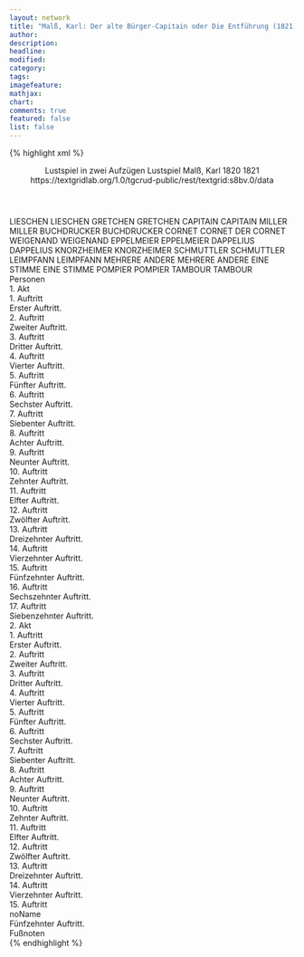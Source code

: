 ```yaml
---
layout: network
title: "Malß, Karl: Der alte Bürger-Capitain oder Die Entführung (1821)"
author:
description:
headline:
modified:
category:
tags:
imagefeature:
mathjax:
chart:
comments: true
featured: false
list: false
---
```

{% highlight xml %}
<?xml-model href="https://raw.githubusercontent.com/DLiNa/project/master/rules/lina.rnc"?><?xml-model href="https://raw.githubusercontent.com/DLiNa/project/master/rules/lina.sch"?>
<play xmlns="http://lina.digital">
  <header>
    <title>Der alte Bürger-Capitain oder Die Entführung</title>
    <subtitle>Lustspiel in zwei Aufzügen</subtitle>
    <genretitle>Lustspiel</genretitle>
    <author>Malß, Karl</author>
    <date type="print" when="1820">1820</date>
    <date type="premiere" when="1821">1821</date>
    <date type="written"/>
    <source>https://textgridlab.org/1.0/tgcrud-public/rest/textgrid:s8bv.0/data</source>
  </header>
  <personae>
    <character>
      <name>LIESCHEN</name>
      <alias xml:id="lieschen">
        <name>LIESCHEN</name>
      </alias>
    </character>
    <character>
      <name>GRETCHEN</name>
      <alias xml:id="gretchen">
        <name>GRETCHEN</name>
      </alias>
    </character>
    <character>
      <name>CAPITAIN</name>
      <alias xml:id="capitain">
        <name>CAPITAIN</name>
      </alias>
    </character>
    <character>
      <name>MILLER</name>
      <alias xml:id="miller">
        <name>MILLER</name>
      </alias>
    </character>
    <character>
      <name>BUCHDRUCKER</name>
      <alias xml:id="buchdrucker">
        <name>BUCHDRUCKER</name>
      </alias>
    </character>
    <character>
      <name>CORNET</name>
      <alias xml:id="cornet">
        <name>CORNET</name>
      </alias>
      <alias xml:id="der_cornet">
        <name>DER CORNET</name>
      </alias>
    </character>
    <character>
      <name>WEIGENAND</name>
      <alias xml:id="weigenand">
        <name>WEIGENAND</name>
      </alias>
    </character>
    <character>
      <name>EPPELMEIER</name>
      <alias xml:id="eppelmeier">
        <name>EPPELMEIER</name>
      </alias>
    </character>
    <character>
      <name>DAPPELIUS</name>
      <alias xml:id="dappelius">
        <name>DAPPELIUS</name>
      </alias>
    </character>
    <character>
      <name>KNORZHEIMER</name>
      <alias xml:id="knorzheimer">
        <name>KNORZHEIMER</name>
      </alias>
    </character>
    <character>
      <name>SCHMUTTLER</name>
      <alias xml:id="schmuttler">
        <name>SCHMUTTLER</name>
      </alias>
    </character>
    <character>
      <name>LEIMPFANN</name>
      <alias xml:id="leimpfann">
        <name>LEIMPFANN</name>
      </alias>
    </character>
    <character>
      <name>MEHRERE ANDERE</name>
      <alias xml:id="mehrere_andere">
        <name>MEHRERE ANDERE</name>
      </alias>
    </character>
    <character>
      <name>EINE STIMME</name>
      <alias xml:id="eine_stimme">
        <name>EINE STIMME</name>
      </alias>
    </character>
    <character>
      <name>POMPIER</name>
      <alias xml:id="pompier">
        <name>POMPIER</name>
      </alias>
    </character>
    <character>
      <name>TAMBOUR</name>
      <alias xml:id="tambour">
        <name>TAMBOUR</name>
      </alias>
    </character>
  </personae>
  <text>
    <div>
      <head>Personen</head>
    </div>
    <div>
      <head>1. Akt</head>
      <div>
        <head>1. Auftritt</head>
        <div>
          <head>Erster Auftritt.</head>
          <sp who="#lieschen">
            <amount n="22" unit="speech_acts"/>
            <amount n="1006" unit="words"/>
            <amount n="11" unit="lines"/>
            <amount n="5194" unit="chars"/>
          </sp>
          <sp who="#gretchen">
            <amount n="21" unit="speech_acts"/>
            <amount n="632" unit="words"/>
            <amount n="10" unit="lines"/>
            <amount n="3256" unit="chars"/>
          </sp>
        </div>
      </div>
      <div>
        <head>2. Auftritt</head>
        <div>
          <head>Zweiter Auftritt.</head>
          <sp who="#lieschen">
            <amount n="8" unit="speech_acts"/>
            <amount n="79" unit="words"/>
            <amount n="7" unit="lines"/>
            <amount n="421" unit="chars"/>
          </sp>
          <sp who="#gretchen">
            <amount n="2" unit="speech_acts"/>
            <amount n="8" unit="words"/>
            <amount n="2" unit="lines"/>
            <amount n="34" unit="chars"/>
          </sp>
          <sp who="#capitain">
            <amount n="12" unit="speech_acts"/>
            <amount n="370" unit="words"/>
            <amount n="6" unit="lines"/>
            <amount n="2015" unit="chars"/>
          </sp>
          <sp who="#miller">
            <amount n="3" unit="speech_acts"/>
            <amount n="79" unit="words"/>
            <amount n="1" unit="lines"/>
            <amount n="411" unit="chars"/>
          </sp>
        </div>
      </div>
      <div>
        <head>3. Auftritt</head>
        <div>
          <head>Dritter Auftritt.</head>
          <sp who="#buchdrucker">
            <amount n="3" unit="speech_acts"/>
            <amount n="25" unit="words"/>
            <amount n="1" unit="lines"/>
            <amount n="152" unit="chars"/>
          </sp>
          <sp who="#capitain">
            <amount n="5" unit="speech_acts"/>
            <amount n="94" unit="words"/>
            <amount n="4" unit="lines"/>
            <amount n="450" unit="chars"/>
          </sp>
          <sp who="#miller">
            <amount n="1" unit="speech_acts"/>
            <amount n="44" unit="words"/>
            <amount n="235" unit="chars"/>
          </sp>
          <sp who="#gretchen">
            <amount n="1" unit="speech_acts"/>
            <amount n="21" unit="words"/>
            <amount n="116" unit="chars"/>
          </sp>
        </div>
      </div>
      <div>
        <head>4. Auftritt</head>
        <div>
          <head>Vierter Auftritt.</head>
          <sp who="#cornet">
            <amount n="4" unit="speech_acts"/>
            <amount n="272" unit="words"/>
            <amount n="2" unit="lines"/>
            <amount n="1554" unit="chars"/>
          </sp>
          <sp who="#capitain">
            <amount n="4" unit="speech_acts"/>
            <amount n="47" unit="words"/>
            <amount n="3" unit="lines"/>
            <amount n="248" unit="chars"/>
          </sp>
        </div>
      </div>
      <div>
        <head>5. Auftritt</head>
        <div>
          <head>Fünfter Auftritt.</head>
          <sp who="#cornet">
            <amount n="3" unit="speech_acts"/>
            <amount n="40" unit="words"/>
            <amount n="2" unit="lines"/>
            <amount n="254" unit="chars"/>
          </sp>
          <sp who="#lieschen">
            <amount n="3" unit="speech_acts"/>
            <amount n="44" unit="words"/>
            <amount n="1" unit="lines"/>
            <amount n="242" unit="chars"/>
          </sp>
        </div>
      </div>
      <div>
        <head>6. Auftritt</head>
        <div>
          <head>Sechster Auftritt.</head>
          <sp who="#der_cornet">
            <amount n="1" unit="speech_acts"/>
            <amount n="103" unit="words"/>
            <amount n="593" unit="chars"/>
          </sp>
        </div>
      </div>
      <div>
        <head>7. Auftritt</head>
        <div>
          <head>Siebenter Auftritt.</head>
          <sp who="#cornet">
            <amount n="17" unit="speech_acts"/>
            <amount n="333" unit="words"/>
            <amount n="11" unit="lines"/>
            <amount n="1909" unit="chars"/>
          </sp>
          <sp who="#gretchen">
            <amount n="16" unit="speech_acts"/>
            <amount n="120" unit="words"/>
            <amount n="16" unit="lines"/>
            <amount n="577" unit="chars"/>
          </sp>
        </div>
      </div>
      <div>
        <head>8. Auftritt</head>
        <div>
          <head>Achter Auftritt.</head>
          <sp who="#weigenand">
            <amount n="1" unit="speech_acts"/>
            <amount n="206" unit="words"/>
            <amount n="1071" unit="chars"/>
          </sp>
        </div>
      </div>
      <div>
        <head>9. Auftritt</head>
        <div>
          <head>Neunter Auftritt.</head>
          <sp who="#miller">
            <amount n="1" unit="speech_acts"/>
            <amount n="464" unit="words"/>
            <amount n="2653" unit="chars"/>
          </sp>
        </div>
      </div>
      <div>
        <head>10. Auftritt</head>
        <div>
          <head>Zehnter Auftritt.</head>
          <sp who="#weigenand">
            <amount n="8" unit="speech_acts"/>
            <amount n="137" unit="words"/>
            <amount n="5" unit="lines"/>
            <amount n="752" unit="chars"/>
          </sp>
          <sp who="#lieschen">
            <amount n="7" unit="speech_acts"/>
            <amount n="156" unit="words"/>
            <amount n="4" unit="lines"/>
            <amount n="719" unit="chars"/>
          </sp>
        </div>
      </div>
      <div>
        <head>11. Auftritt</head>
        <div>
          <head>Elfter Auftritt.</head>
          <sp who="#lieschen">
            <amount n="1" unit="speech_acts"/>
            <amount n="120" unit="words"/>
            <amount n="592" unit="chars"/>
          </sp>
        </div>
      </div>
      <div>
        <head>12. Auftritt</head>
        <div>
          <head>Zwölfter Auftritt.</head>
          <sp who="#miller">
            <amount n="2" unit="speech_acts"/>
            <amount n="131" unit="words"/>
            <amount n="761" unit="chars"/>
          </sp>
          <sp who="#capitain">
            <amount n="2" unit="speech_acts"/>
            <amount n="11" unit="words"/>
            <amount n="2" unit="lines"/>
            <amount n="60" unit="chars"/>
          </sp>
        </div>
      </div>
      <div>
        <head>13. Auftritt</head>
        <div>
          <head>Dreizehnter Auftritt.</head>
          <sp who="#eppelmeier">
            <amount n="5" unit="speech_acts"/>
            <amount n="82" unit="words"/>
            <amount n="3" unit="lines"/>
            <amount n="444" unit="chars"/>
          </sp>
          <sp who="#dappelius">
            <amount n="4" unit="speech_acts"/>
            <amount n="116" unit="words"/>
            <amount n="3" unit="lines"/>
            <amount n="574" unit="chars"/>
          </sp>
          <sp who="#capitain">
            <amount n="3" unit="speech_acts"/>
            <amount n="58" unit="words"/>
            <amount n="2" unit="lines"/>
            <amount n="311" unit="chars"/>
          </sp>
          <sp who="#lieschen">
            <amount n="1" unit="speech_acts"/>
            <amount n="8" unit="words"/>
            <amount n="1" unit="lines"/>
            <amount n="48" unit="chars"/>
          </sp>
        </div>
      </div>
      <div>
        <head>14. Auftritt</head>
        <div>
          <head>Vierzehnter Auftritt.</head>
          <sp who="#knorzheimer">
            <amount n="6" unit="speech_acts"/>
            <amount n="71" unit="words"/>
            <amount n="4" unit="lines"/>
            <amount n="387" unit="chars"/>
          </sp>
          <sp who="#schmuttler">
            <amount n="8" unit="speech_acts"/>
            <amount n="147" unit="words"/>
            <amount n="5" unit="lines"/>
            <amount n="815" unit="chars"/>
          </sp>
          <sp who="#capitain">
            <amount n="10" unit="speech_acts"/>
            <amount n="80" unit="words"/>
            <amount n="10" unit="lines"/>
            <amount n="421" unit="chars"/>
          </sp>
          <sp who="#eppelmeier">
            <amount n="8" unit="speech_acts"/>
            <amount n="232" unit="words"/>
            <amount n="5" unit="lines"/>
            <amount n="1330" unit="chars"/>
          </sp>
          <sp who="#miller">
            <amount n="9" unit="speech_acts"/>
            <amount n="235" unit="words"/>
            <amount n="4" unit="lines"/>
            <amount n="1306" unit="chars"/>
          </sp>
          <sp who="#dappelius">
            <amount n="7" unit="speech_acts"/>
            <amount n="118" unit="words"/>
            <amount n="4" unit="lines"/>
            <amount n="646" unit="chars"/>
          </sp>
          <sp who="#lieschen">
            <amount n="1" unit="speech_acts"/>
            <amount n="7" unit="words"/>
            <amount n="1" unit="lines"/>
            <amount n="31" unit="chars"/>
          </sp>
        </div>
      </div>
      <div>
        <head>15. Auftritt</head>
        <div>
          <head>Fünfzehnter Auftritt.</head>
          <sp who="#leimpfann">
            <amount n="5" unit="speech_acts"/>
            <amount n="118" unit="words"/>
            <amount n="2" unit="lines"/>
            <amount n="633" unit="chars"/>
          </sp>
          <sp who="#capitain #mehrere_andere">
            <amount n="1" unit="speech_acts"/>
            <amount n="4" unit="words"/>
            <amount n="1" unit="lines"/>
            <amount n="25" unit="chars"/>
          </sp>
          <sp who="#capitain">
            <amount n="13" unit="speech_acts"/>
            <amount n="239" unit="words"/>
            <amount n="9" unit="lines"/>
            <amount n="1277" unit="chars"/>
          </sp>
          <sp who="#lieschen">
            <amount n="9" unit="speech_acts"/>
            <amount n="78" unit="words"/>
            <amount n="9" unit="lines"/>
            <amount n="368" unit="chars"/>
          </sp>
          <sp who="#eppelmeier">
            <amount n="13" unit="speech_acts"/>
            <amount n="220" unit="words"/>
            <amount n="11" unit="lines"/>
            <amount n="1182" unit="chars"/>
          </sp>
          <sp who="#dappelius">
            <amount n="7" unit="speech_acts"/>
            <amount n="155" unit="words"/>
            <amount n="4" unit="lines"/>
            <amount n="888" unit="chars"/>
          </sp>
          <sp who="#schmuttler">
            <amount n="4" unit="speech_acts"/>
            <amount n="112" unit="words"/>
            <amount n="3" unit="lines"/>
            <amount n="607" unit="chars"/>
          </sp>
          <sp who="#knorzheimer">
            <amount n="7" unit="speech_acts"/>
            <amount n="360" unit="words"/>
            <amount n="9" unit="lines"/>
            <amount n="2170" unit="chars"/>
          </sp>
          <sp who="#miller">
            <amount n="2" unit="speech_acts"/>
            <amount n="23" unit="words"/>
            <amount n="2" unit="lines"/>
            <amount n="154" unit="chars"/>
          </sp>
          <sp who="#eine_stimme">
            <amount n="1" unit="speech_acts"/>
            <amount n="2" unit="words"/>
            <amount n="1" unit="lines"/>
            <amount n="17" unit="chars"/>
          </sp>
        </div>
      </div>
      <div>
        <head>16. Auftritt</head>
        <div>
          <head>Sechszehnter Auftritt.</head>
          <sp who="#pompier">
            <amount n="1" unit="speech_acts"/>
            <amount n="6" unit="words"/>
            <amount n="1" unit="lines"/>
            <amount n="44" unit="chars"/>
          </sp>
          <sp who="#capitain">
            <amount n="6" unit="speech_acts"/>
            <amount n="343" unit="words"/>
            <amount n="2" unit="lines"/>
            <amount n="1920" unit="chars"/>
          </sp>
          <sp who="#tambour">
            <amount n="1" unit="speech_acts"/>
            <amount n="3" unit="words"/>
            <amount n="1" unit="lines"/>
            <amount n="19" unit="chars"/>
          </sp>
          <sp who="#miller">
            <amount n="4" unit="speech_acts"/>
            <amount n="73" unit="words"/>
            <amount n="2" unit="lines"/>
            <amount n="373" unit="chars"/>
          </sp>
          <sp who="#lieschen">
            <amount n="1" unit="speech_acts"/>
            <amount n="2" unit="words"/>
            <amount n="1" unit="lines"/>
            <amount n="12" unit="chars"/>
          </sp>
        </div>
      </div>
      <div>
        <head>17. Auftritt</head>
        <div>
          <head>Siebenzehnter Auftritt.</head>
          <sp who="#cornet">
            <amount n="3" unit="speech_acts"/>
            <amount n="37" unit="words"/>
            <amount n="3" unit="lines"/>
            <amount n="205" unit="chars"/>
          </sp>
          <sp who="#gretchen">
            <amount n="2" unit="speech_acts"/>
            <amount n="12" unit="words"/>
            <amount n="2" unit="lines"/>
            <amount n="44" unit="chars"/>
          </sp>
        </div>
      </div>
    </div>
    <div>
      <head>2. Akt</head>
      <div>
        <head>1. Auftritt</head>
        <div>
          <head>Erster Auftritt.</head>
          <sp who="#miller">
            <amount n="1" unit="speech_acts"/>
            <amount n="388" unit="words"/>
            <amount n="2066" unit="chars"/>
          </sp>
        </div>
      </div>
      <div>
        <head>2. Auftritt</head>
        <div>
          <head>Zweiter Auftritt.</head>
          <sp who="#miller">
            <amount n="15" unit="speech_acts"/>
            <amount n="379" unit="words"/>
            <amount n="9" unit="lines"/>
            <amount n="1991" unit="chars"/>
          </sp>
          <sp who="#capitain">
            <amount n="14" unit="speech_acts"/>
            <amount n="385" unit="words"/>
            <amount n="7" unit="lines"/>
            <amount n="2032" unit="chars"/>
          </sp>
        </div>
      </div>
      <div>
        <head>3. Auftritt</head>
        <div>
          <head>Dritter Auftritt.</head>
          <sp who="#capitain">
            <amount n="1" unit="speech_acts"/>
            <amount n="278" unit="words"/>
            <amount n="1475" unit="chars"/>
          </sp>
        </div>
      </div>
      <div>
        <head>4. Auftritt</head>
        <div>
          <head>Vierter Auftritt.</head>
          <sp who="#capitain">
            <amount n="2" unit="speech_acts"/>
            <amount n="335" unit="words"/>
            <amount n="1736" unit="chars"/>
          </sp>
          <sp who="#miller">
            <amount n="2" unit="speech_acts"/>
            <amount n="19" unit="words"/>
            <amount n="2" unit="lines"/>
            <amount n="101" unit="chars"/>
          </sp>
        </div>
      </div>
      <div>
        <head>5. Auftritt</head>
        <div>
          <head>Fünfter Auftritt.</head>
          <sp who="#lieschen">
            <amount n="11" unit="speech_acts"/>
            <amount n="104" unit="words"/>
            <amount n="11" unit="lines"/>
            <amount n="550" unit="chars"/>
          </sp>
          <sp who="#capitain">
            <amount n="11" unit="speech_acts"/>
            <amount n="266" unit="words"/>
            <amount n="10" unit="lines"/>
            <amount n="1460" unit="chars"/>
          </sp>
          <sp who="#miller">
            <amount n="1" unit="speech_acts"/>
            <amount n="12" unit="words"/>
            <amount n="1" unit="lines"/>
            <amount n="66" unit="chars"/>
          </sp>
        </div>
      </div>
      <div>
        <head>6. Auftritt</head>
        <div>
          <head>Sechster Auftritt.</head>
          <sp who="#lieschen">
            <amount n="1" unit="speech_acts"/>
            <amount n="235" unit="words"/>
            <amount n="1260" unit="chars"/>
          </sp>
        </div>
      </div>
      <div>
        <head>7. Auftritt</head>
        <div>
          <head>Siebenter Auftritt.</head>
          <sp who="#knorzheimer">
            <amount n="18" unit="speech_acts"/>
            <amount n="421" unit="words"/>
            <amount n="13" unit="lines"/>
            <amount n="2092" unit="chars"/>
          </sp>
          <sp who="#lieschen">
            <amount n="17" unit="speech_acts"/>
            <amount n="117" unit="words"/>
            <amount n="16" unit="lines"/>
            <amount n="535" unit="chars"/>
          </sp>
        </div>
      </div>
      <div>
        <head>8. Auftritt</head>
        <div>
          <head>Achter Auftritt.</head>
          <sp who="#capitain">
            <amount n="7" unit="speech_acts"/>
            <amount n="360" unit="words"/>
            <amount n="3" unit="lines"/>
            <amount n="1932" unit="chars"/>
          </sp>
          <sp who="#knorzheimer">
            <amount n="3" unit="speech_acts"/>
            <amount n="36" unit="words"/>
            <amount n="3" unit="lines"/>
            <amount n="170" unit="chars"/>
          </sp>
          <sp who="#lieschen">
            <amount n="5" unit="speech_acts"/>
            <amount n="27" unit="words"/>
            <amount n="5" unit="lines"/>
            <amount n="127" unit="chars"/>
          </sp>
        </div>
      </div>
      <div>
        <head>9. Auftritt</head>
        <div>
          <head>Neunter Auftritt.</head>
          <sp who="#capitain">
            <amount n="1" unit="speech_acts"/>
            <amount n="51" unit="words"/>
            <amount n="284" unit="chars"/>
          </sp>
        </div>
      </div>
      <div>
        <head>10. Auftritt</head>
        <div>
          <head>Zehnter Auftritt.</head>
          <sp who="#weigenand">
            <amount n="1" unit="speech_acts"/>
            <amount n="83" unit="words"/>
            <amount n="427" unit="chars"/>
          </sp>
        </div>
      </div>
      <div>
        <head>11. Auftritt</head>
        <div>
          <head>Elfter Auftritt.</head>
          <sp who="#weigenand">
            <amount n="12" unit="speech_acts"/>
            <amount n="242" unit="words"/>
            <amount n="8" unit="lines"/>
            <amount n="1492" unit="chars"/>
          </sp>
          <sp who="#lieschen">
            <amount n="12" unit="speech_acts"/>
            <amount n="134" unit="words"/>
            <amount n="9" unit="lines"/>
            <amount n="688" unit="chars"/>
          </sp>
        </div>
      </div>
      <div>
        <head>12. Auftritt</head>
        <div>
          <head>Zwölfter Auftritt.</head>
          <sp who="#weigenand #lieschen">
            <amount n="1" unit="speech_acts"/>
          </sp>
          <sp who="#capitain">
            <amount n="5" unit="speech_acts"/>
            <amount n="125" unit="words"/>
            <amount n="2" unit="lines"/>
            <amount n="648" unit="chars"/>
          </sp>
          <sp who="#weigenand">
            <amount n="2" unit="speech_acts"/>
            <amount n="7" unit="words"/>
            <amount n="2" unit="lines"/>
            <amount n="44" unit="chars"/>
          </sp>
          <sp who="#lieschen">
            <amount n="2" unit="speech_acts"/>
            <amount n="25" unit="words"/>
            <amount n="1" unit="lines"/>
            <amount n="127" unit="chars"/>
          </sp>
        </div>
      </div>
      <div>
        <head>13. Auftritt</head>
        <div>
          <head>Dreizehnter Auftritt.</head>
          <sp who="#capitain">
            <amount n="3" unit="speech_acts"/>
            <amount n="18" unit="words"/>
            <amount n="3" unit="lines"/>
            <amount n="87" unit="chars"/>
          </sp>
          <sp who="#miller">
            <amount n="5" unit="speech_acts"/>
            <amount n="212" unit="words"/>
            <amount n="3" unit="lines"/>
            <amount n="1072" unit="chars"/>
          </sp>
          <sp who="#weigenand">
            <amount n="2" unit="speech_acts"/>
            <amount n="11" unit="words"/>
            <amount n="2" unit="lines"/>
            <amount n="59" unit="chars"/>
          </sp>
        </div>
      </div>
      <div>
        <head>14. Auftritt</head>
        <div>
          <head>Vierzehnter Auftritt.</head>
          <sp who="#eppelmeier">
            <amount n="7" unit="speech_acts"/>
            <amount n="195" unit="words"/>
            <amount n="4" unit="lines"/>
            <amount n="1026" unit="chars"/>
          </sp>
          <sp who="#gretchen">
            <amount n="6" unit="speech_acts"/>
            <amount n="159" unit="words"/>
            <amount n="5" unit="lines"/>
            <amount n="820" unit="chars"/>
          </sp>
          <sp who="#capitain">
            <amount n="10" unit="speech_acts"/>
            <amount n="249" unit="words"/>
            <amount n="5" unit="lines"/>
            <amount n="1293" unit="chars"/>
          </sp>
          <sp who="#lieschen">
            <amount n="4" unit="speech_acts"/>
            <amount n="51" unit="words"/>
            <amount n="3" unit="lines"/>
            <amount n="283" unit="chars"/>
          </sp>
          <sp who="#weigenand">
            <amount n="2" unit="speech_acts"/>
            <amount n="9" unit="words"/>
            <amount n="2" unit="lines"/>
            <amount n="51" unit="chars"/>
          </sp>
          <sp who="#miller">
            <amount n="1" unit="speech_acts"/>
            <amount n="2" unit="words"/>
            <amount n="1" unit="lines"/>
            <amount n="7" unit="chars"/>
          </sp>
        </div>
      </div>
      <div>
        <head>15. Auftritt</head>
        <div>
          <head>noName</head>
          <div>
            <head>Fünfzehnter Auftritt.</head>
            <sp who="#knorzheimer">
              <amount n="5" unit="speech_acts"/>
              <amount n="215" unit="words"/>
              <amount n="1107" unit="chars"/>
            </sp>
            <sp who="#capitain">
              <amount n="7" unit="speech_acts"/>
              <amount n="124" unit="words"/>
              <amount n="4" unit="lines"/>
              <amount n="658" unit="chars"/>
            </sp>
            <sp who="#weigenand">
              <amount n="8" unit="speech_acts"/>
              <amount n="61" unit="words"/>
              <amount n="8" unit="lines"/>
              <amount n="317" unit="chars"/>
            </sp>
            <sp who="#lieschen">
              <amount n="1" unit="speech_acts"/>
              <amount n="15" unit="words"/>
              <amount n="1" unit="lines"/>
              <amount n="66" unit="chars"/>
            </sp>
            <sp who="#gretchen">
              <amount n="2" unit="speech_acts"/>
              <amount n="16" unit="words"/>
              <amount n="2" unit="lines"/>
              <amount n="75" unit="chars"/>
            </sp>
            <sp who="#miller">
              <amount n="3" unit="speech_acts"/>
              <amount n="43" unit="words"/>
              <amount n="2" unit="lines"/>
              <amount n="257" unit="chars"/>
            </sp>
            <sp who="#eppelmeier">
              <amount n="2" unit="speech_acts"/>
              <amount n="27" unit="words"/>
              <amount n="1" unit="lines"/>
              <amount n="175" unit="chars"/>
            </sp>
            <sp who="#knorzheimer #capitain #weigenand #lieschen #gretchen #miller #eppelmeier">
              <amount n="3" unit="speech_acts"/>
              <amount n="6" unit="words"/>
              <amount n="3" unit="lines"/>
              <amount n="26" unit="chars"/>
            </sp>
          </div>
          <div>
            <head>Fußnoten</head>
          </div>
        </div>
      </div>
    </div>
  </text>
</play>
{% endhighlight %}
